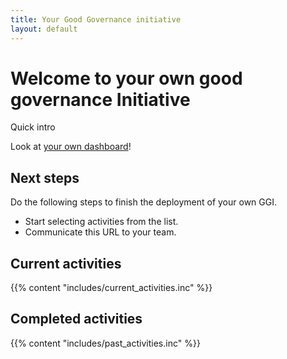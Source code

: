 ```yaml
---
title: Your Good Governance initiative
layout: default
---
```


# Welcome to your own good governance Initiative

Quick intro

Look at [your own dashboard](dashboard)!

## Next steps

Do the following steps to finish the deployment of your own GGI.

* Start selecting activities from the list.
* Communicate this URL to your team.

## Current activities

{{% content "includes/current_activities.inc" %}}

## Completed activities

{{% content "includes/past_activities.inc" %}}
